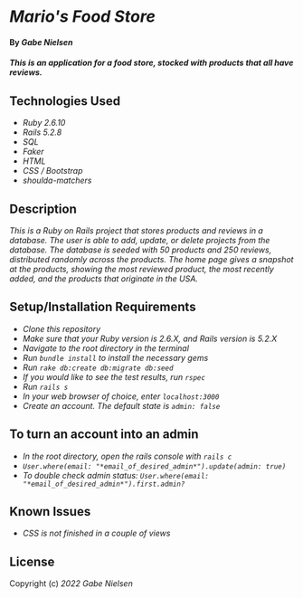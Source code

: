 # _Mario's Food Store_

#### By _**Gabe Nielsen**_

#### _This is an application for a food store, stocked with products that all have reviews._

## Technologies Used

- _Ruby 2.6.10_
- _Rails 5.2.8_
- _SQL_
- _Faker_
- _HTML_
- _CSS / Bootstrap_
- _shoulda-matchers_

## Description

_This is a Ruby on Rails project that stores products and reviews in a database. The user is able to add, update, or delete projects from the database. The database is seeded with 50 products and 250 reviews, distributed randomly across the products. The home page gives a snapshot at the products, showing the most reviewed product, the most recently added, and the products that originate in the USA._

## Setup/Installation Requirements

- _Clone this repository_
- _Make sure that your Ruby version is 2.6.X, and Rails version is 5.2.X_
- _Navigate to the root directory in the terminal_
- _Run `bundle install` to install the necessary gems_
- _Run `rake db:create db:migrate db:seed`_
- _If you would like to see the test results, run `rspec`_
- _Run `rails s`_
- _In your web browser of choice, enter `localhost:3000`_
- _Create an account. The default state is `admin: false`_

## To turn an account into an admin

- _In the root directory, open the rails console with `rails c`_
- _`User.where(email: "*email_of_desired_admin*").update(admin: true)`_
- _To double check admin status: `User.where(email: "*email_of_desired_admin*").first.admin?`_

## Known Issues

- _CSS is not finished in a couple of views_

## License

Copyright (c) _2022_ _Gabe Nielsen_
